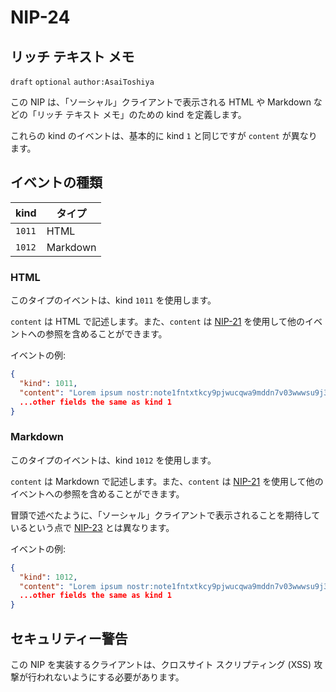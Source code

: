 NIP-24
======

リッチ テキスト メモ
--------------------

`draft` `optional` `author:AsaiToshiya`

この NIP は、「ソーシャル」クライアントで表示される HTML や Markdown などの「リッチ テキスト メモ」のための kind を定義します。

これらの kind のイベントは、基本的に kind `1` と同じですが `content` が異なります。

## イベントの種類

| kind   | タイプ   |
| ------ | -------- |
| `1011` | HTML     |
| `1012` | Markdown |

### HTML

このタイプのイベントは、kind `1011` を使用します。

`content` は HTML で記述します。また、`content` は [NIP-21](21.md) を使用して他のイベントへの参照を含めることができます。

イベントの例:

```json
{
  "kind": 1011,
  "content": "Lorem ipsum nostr:note1fntxtkcy9pjwucqwa9mddn7v03wwwsu9j330jj350nvhpky2tuaspk6nqc",
  ...other fields the same as kind 1
}
```

### Markdown

このタイプのイベントは、kind `1012` を使用します。

`content` は Markdown で記述します。また、`content` は [NIP-21](21.md) を使用して他のイベントへの参照を含めることができます。

冒頭で述べたように、「ソーシャル」クライアントで表示されることを期待しているという点で [NIP-23](23.md) とは異なります。

イベントの例:

```json
{
  "kind": 1012,
  "content": "Lorem ipsum nostr:note1fntxtkcy9pjwucqwa9mddn7v03wwwsu9j330jj350nvhpky2tuaspk6nqc",
  ...other fields the same as kind 1
}
```

## セキュリティー警告

この NIP を実装するクライアントは、クロスサイト スクリプティング (XSS) 攻撃が行われないようにする必要があります。
